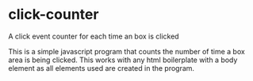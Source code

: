 # click-counter
A click event counter for each time an box is clicked


This is a simple javascript program that counts the number of time a box area is being clicked.
This works with any html boilerplate with a body element as all elements used are created in the program.
